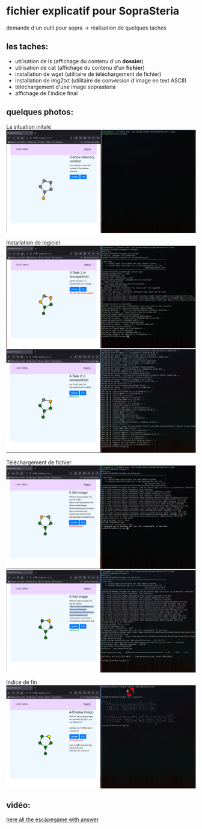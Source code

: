 # fichier explicatif pour SopraSteria

demande d'un outil pour sopra -> réalisation de quelques taches

## les taches:

* utilisation de ls (affichage du contenu d'un **dossier**)
* utilisation de cat (affichage du contenu d'un **fichier**)
* installation de wget (utilitaire de téléchargement de fichier)
* installation de img2txt (utilitaire de conversion d'image en text ASCII)
* téléchargement d'une image soprasteria
* affichage de l'indice final

## quelques photos:

La situation initale
![La situation initale](img/initial.png)

Installation de logiciel
![Installation de logiciel](img/installation_de_logiciels.png)
![Installation de logiciel effectuée](img/installation_de_logiciels_done.png)

Téléchargement de fichier
![telechargement de fichier](img/telechargement_de_fichier.png)
![telechargement de fichier effectée](img/telechargement_de_fichier_done.png)

Indice de fin
![indice de fin](img/indice_de_fin.png)

## vidéo:

[here all the escapegame with answer](https://nc.trova.fr/s/YzLDsCooDsZjTTE)

